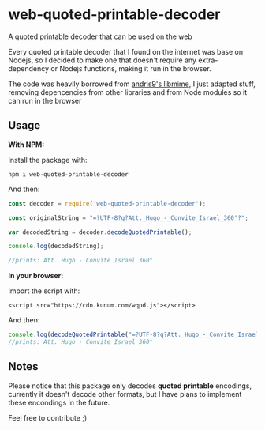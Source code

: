 # web-quoted-printable-decoder

A quoted printable decoder that can be used on the web

Every quoted printable decoder that I found on the internet was base on Nodejs, so I decided to make one that doesn't require any extra-dependency or Nodejs functions, making it run in the browser.

The code was heavily borrowed from [andris9's libmime](https://github.com/nodemailer/libmime), I just adapted stuff, removing depencencies from other libraries and from Node modules so it can run in the browser

## Usage

**With NPM:**

Install the package with:

`npm i web-quoted-printable-decoder`

And then:

```js
const decoder = require('web-quoted-printable-decoder');

const originalString = "=?UTF-8?q?Att._Hugo_-_Convite_Israel_360°?";

var decodedString = decoder.decodeQuotedPrintable();

console.log(decodedString);

//prints: Att. Hugo - Convite Israel 360°
```

**In your browser:**

Import the script with:

`<script src="https://cdn.kunum.com/wqpd.js"></script>`

And then:

```js
console.log(decodeQuotedPrintable("=?UTF-8?q?Att._Hugo_-_Convite_Israel_360°?"));
//prints: Att. Hugo - Convite Israel 360°
```



## Notes

Please notice that this package only decodes **quoted printable** encodings, currently it doesn't decode other formats, but I have plans to implement these encondings in the future.

Feel free to contribute ;)
